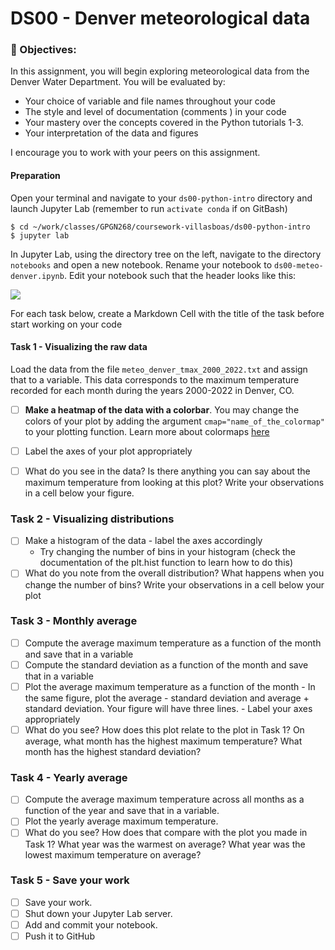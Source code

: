 # DS00 - Denver meteorological data

### 🎯 Objectives: 
In this assignment, you will begin exploring meteorological data from the Denver Water Department. You will be evaluated by:
- Your choice of variable and file names throughout your code
- The style and level of documentation (comments ) in your code
- Your mastery over the concepts covered in the Python tutorials 1-3.
- Your interpretation of the data and figures

I encourage you to work with your peers on this assignment. 

#### Preparation

Open your terminal and navigate to your  `ds00-python-intro` directory and launch Jupyter Lab (remember to run `activate conda` if on GitBash)

```
$ cd ~/work/classes/GPGN268/coursework-villasboas/ds00-python-intro
$ jupyter lab
```

In Jupyter Lab, using the directory tree on the left,  navigate to the directory `notebooks` and open a new notebook. Rename your notebook to `ds00-meteo-denver.ipynb`. Edit your notebook such that the header looks like this:

![](figures/jupyter-header.png)

For each task below, create a Markdown Cell with the title of the task before start working on your code

#### Task 1 - Visualizing the raw data
Load the data from the file `meteo_denver_tmax_2000_2022.txt` and assign that to a variable. This data corresponds to the maximum temperature recorded for each month during the years 2000-2022  in Denver, CO. 
- [ ] **Make a heatmap of the data with a colorbar**. You may change the colors of your plot by adding the argument `cmap="name_of_the_colormap"` to your plotting function. Learn more about colormaps [here](https://matplotlib.org/stable/tutorials/colors/colormaps.html)
- [ ] Label the axes of your plot appropriately
- [ ] What do you see in the data? Is there anything you can say about the maximum temperature from looking at this plot? Write your observations in a cell below your figure.


### Task 2 - Visualizing distributions

- [ ] Make a histogram of the data - label the axes accordingly 
	- Try changing the number of bins in your histogram (check the documentation of the plt.hist function to learn how to do this) 
- [ ] What do you note from the overall distribution? What happens when you change the number of bins? Write your observations in a cell below your plot

### Task 3 - Monthly average

- [ ] Compute the average maximum temperature as a function of the month and save that in a variable
- [ ] Compute the standard deviation as a function of the month and save that in a variable
- [ ] Plot the average maximum temperature as a function of the month 
		- In the same figure, plot the average - standard deviation and average + standard deviation. Your figure will have three lines. 
		- Label your axes appropriately 
- [ ] What do you see? How does this plot relate to the plot in Task 1?  On average, what month has the highest maximum temperature? What month has the highest standard deviation?

### Task 4 - Yearly average
- [ ] Compute the average maximum temperature across all months as a function of the year and save that in a variable.
- [ ] Plot the yearly average maximum temperature.
- [ ] What do you see? How does that compare with the plot you made in Task 1?  What year was the warmest on average? What year was the lowest maximum temperature on average?

### Task 5 - Save your work
- [ ] Save your work. 
- [ ] Shut down your Jupyter Lab server.
- [ ] Add and commit your notebook.
- [ ] Push it to GitHub
